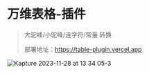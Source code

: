 # 万维表格-插件
> 大驼峰/小驼峰/连字符/常量 转换
> 
> 部署地址：https://table-plugin.vercel.app

![Kapture 2023-11-28 at 13 34 05-3](https://github.com/printfCYQ/table-plugin-name-trans/assets/44568105/ceb4e049-d8bd-4485-9479-a7e9a1251fe7)
